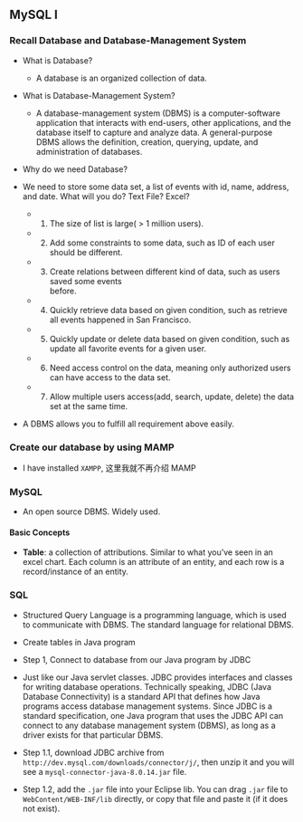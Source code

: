 ## MySQL I

### Recall Database and Database-Management System

- What is Database?
  - A database is an organized collection of data. 

- What is Database-Management System?
  - A database-management system (DBMS) is a computer-software application that interacts 
    with end-users, other applications, and the database itself to capture and 
    analyze data. A general-purpose DBMS allows the definition, creation, querying, 
    update, and administration of databases. 


- Why do we need Database?
- We need to store some data set, a list of events with id, name, address, and date. 
  What will you do? Text File? Excel?
  - 1. The size of list is large( > 1 million users).
  - 2. Add some constraints to some data, such as ID of each user should be different.
  - 3. Create relations between different kind of data, such as users saved some events   
    before.
  - 4. Quickly retrieve data based on given condition, such as retrieve all events 
    happened in San Francisco.
  - 5. Quickly update or delete data based on given condition, such as update all favorite 
    events for a given user.
  - 6. Need access control on the data, meaning only authorized users can have access to 
    the data set.
  - 7.	Allow multiple users access(add, search, update, delete) the data set 
    at the same time.

- A DBMS allows you to fulfill all requirement above easily.


### Create our database by using MAMP

- I have installed `XAMPP`, 这里我就不再介绍 MAMP



### MySQL

- An open source DBMS. Widely used.


#### Basic Concepts

- **Table**: a collection of attributions. Similar to what you’ve seen in an excel chart. 
  Each column is an attribute of an entity, and each row is a record/instance of an entity. 




### SQL

- Structured Query Language is a programming language, which is used to communicate 
  with DBMS. The standard language for relational DBMS.

- Create tables in Java program

- Step 1, Connect to database from our Java program by JDBC

- Just like our Java servlet classes. JDBC provides interfaces and classes for writing 
  database operations. Technically speaking, JDBC (Java Database Connectivity) 
  is a standard API that defines how Java programs access database management systems. 
  Since JDBC is a standard specification, one Java program that uses the JDBC API
  can connect to any database management system (DBMS), 
  as long as a driver exists for that particular DBMS.

- Step 1.1, download JDBC archive from `http://dev.mysql.com/downloads/connector/j/`, 
  then unzip it and you will see a `mysql-connector-java-8.0.14.jar` file.

- Step 1.2, add the `.jar` file into your Eclipse lib. You can drag `.jar` file to 
  `WebContent/WEB-INF/lib` directly, or copy that file and paste it (if it does not exist). 





